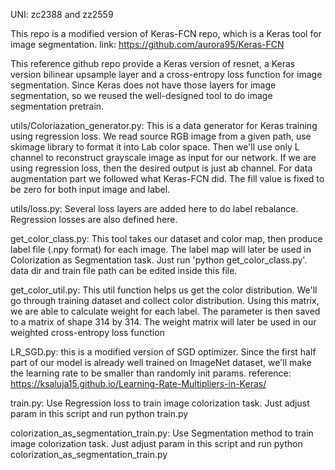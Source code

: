 UNI: zc2388 and zz2559

This repo is a modified version of Keras-FCN repo, which is a Keras tool for image segmentation. link: https://github.com/aurora95/Keras-FCN

This reference github repo provide a Keras version of resnet, a Keras version bilinear upsample layer and a cross-entropy loss function for image segmentation. Since Keras does not have those layers for image segmentation, so we reused the well-designed tool to do image segmentation pretrain.

utils/Coloriazation_generator.py: This is a data generator for Keras training using regression loss. We read source RGB image from a given path, use skimage library to format it into Lab color space. Then we'll use only L channel to reconstruct grayscale image as input for our network. If we are using regression loss, then the desired output is just ab channel. For data augmentation part we followed what Keras-FCN did. The fill value is fixed to be zero for both input image and label.

utils/loss.py: Several loss layers are added here to do label rebalance. Regression losses are also defined here.

get_color_class.py: This tool takes our dataset and color map, then produce label file (.npy format) for each image. The label map will later be used in Colorization as Segmentation task. Just run 'python get_color_class.py'. data dir and train file path can be edited inside this file.

get_color_util.py: This util function helps us get the color distribution. We'll go through training dataset and collect color distribution. Using this matrix, we are able to calculate weight for each label. The parameter is then saved to a matrix of shape 314 by 314. The weight matrix will later be used in our weighted cross-entropy loss function

LR_SGD.py: this is a modified version of SGD optimizer. Since the first half part of our model is already well trained on ImageNet dataset, we'll make the learning rate to be smaller than randomly init params.
reference: https://ksaluja15.github.io/Learning-Rate-Multipliers-in-Keras/

train.py: Use Regression loss to train image colorization task. Just adjust param in this script and run python train.py

colorization_as_segmentation_train.py: Use Segmentation method to train image colorization task. Just adjust param in this script and run python colorization_as_segmentation_train.py
